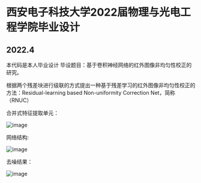 # 西安电子科技大学2022届物理与光电工程学院毕业设计
## 2022.4

本代码是本人毕业设计
毕设题目：基于卷积神经网络的红外图像非均匀性校正的研究。

根据两个残差块进行级联的方式提出一种基于残差学习的红外图像非均匀性校正的方法：Residual-learning based Non-uniformity Correction Net，简称（RNUC）


合并式特征提取单元：

![image](https://user-images.githubusercontent.com/53635655/175773342-c4ac0e84-fd6b-44e2-83b9-69a1f68fdbbc.png)


网络结构:

![image](https://user-images.githubusercontent.com/53635655/175773392-0a5f4922-4cd3-4f01-85d4-fc8157f55d1d.png)


去噪结果：

![image](https://user-images.githubusercontent.com/53635655/175773505-bcc5136c-32b5-4958-9834-1206a22ec5b7.png)

